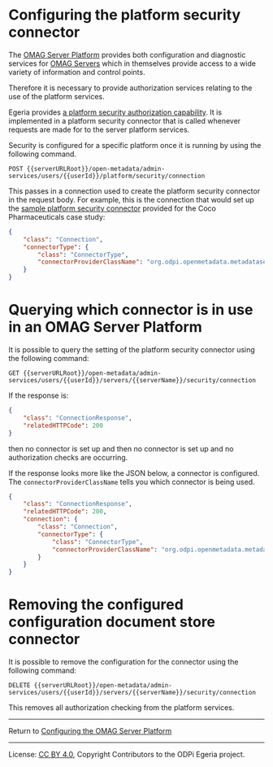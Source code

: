<!-- SPDX-License-Identifier: CC-BY-4.0 -->
<!-- Copyright Contributors to the ODPi Egeria project 2020. -->

# Configuring the platform security connector

The [OMAG Server Platform](../concepts/omag-server-platform.md)
provides both configuration and diagnostic services
for [OMAG Servers](../concepts/omag-server.md) which in themselves
provide access to a wide variety of information and control points.

Therefore it is necessary to provide authorization services
relating to the use of the platform services.

Egeria provides [a platform security authorization capability](../../../common-services/metadata-security).
It is implemented in a platform security connector
that is called whenever requests are made for to the server platform services.

Security is configured for a specific platform once it is running by
using the following command.

```
POST {{serverURLRoot}}/open-metadata/admin-services/users/{{userId}}/platform/security/connection
```
This passes in a connection used to create the platform security connector
in the request body.  For example, this is the connection that would
set up the [sample platform security connector](../../../../open-metadata-resources/open-metadata-samples/open-metadata-security-samples) provided for the Coco Pharmaceuticals case study:
```json
{
    "class": "Connection",
    "connectorType": {
        "class": "ConnectorType",
        "connectorProviderClassName": "org.odpi.openmetadata.metadatasecurity.samples.CocoPharmaPlatformSecurityProvider"
    }
}
```

# Querying which connector is in use in an OMAG Server Platform

It is possible to query the setting of the platform security connector
using the following command:

```
GET {{serverURLRoot}}/open-metadata/admin-services/users/{{userId}}/servers/{{serverName}}/security/connection
```

If the response is:
```json
{
    "class": "ConnectionResponse",
    "relatedHTTPCode": 200
}
```
then no connector is set up and then no connector is set up and no authorization checks are occurring.

If the response looks more like the JSON below, a connector is configured.  The
`connectorProviderClassName` tells you which connector is being used.

```json
{
    "class": "ConnectionResponse",
    "relatedHTTPCode": 200,
    "connection": {
        "class": "Connection",
        "connectorType": {
            "class": "ConnectorType",
            "connectorProviderClassName": "org.odpi.openmetadata.metadatasecurity.samples.CocoPharmaPlatformSecurityProvider"
        }
    }
}
```

# Removing the configured configuration document store connector

It is possible to remove the configuration for the connector using
the following command:

```
DELETE {{serverURLRoot}}/open-metadata/admin-services/users/{{userId}}/servers/{{serverName}}/security/connection
```

This removes all authorization checking from the platform services.

----
Return to [Configuring the OMAG Server Platform](configuring-the-omag-server-platform.md)

----
License: [CC BY 4.0](https://creativecommons.org/licenses/by/4.0/),
Copyright Contributors to the ODPi Egeria project.